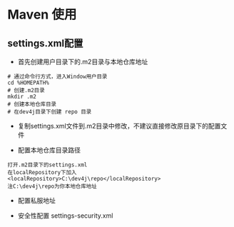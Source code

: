 # Maven 使用

## settings.xml配置

* 首先创建用户目录下的.m2目录与本地仓库地址
```
# 通过命令行方式，进入Window用户目录
cd %HOMEPATH%
# 创建.m2目录
mkdir .m2
# 创建本地仓库目录
# 在dev4j目录下创建 repo 目录
```
* 复制settings.xml文件到.m2目录中修改，不建议直接修改原目录下的配置文件

* 配置本地仓库目录路径
```
打开.m2目录下的settings.xml
在localRepository下加入
<localRepository>C:\dev4j\repo</localRepository>
注C:\dev4j\repo为你本地仓库地址
```

* 配置私服地址

* 安全性配置 settings-security.xml



